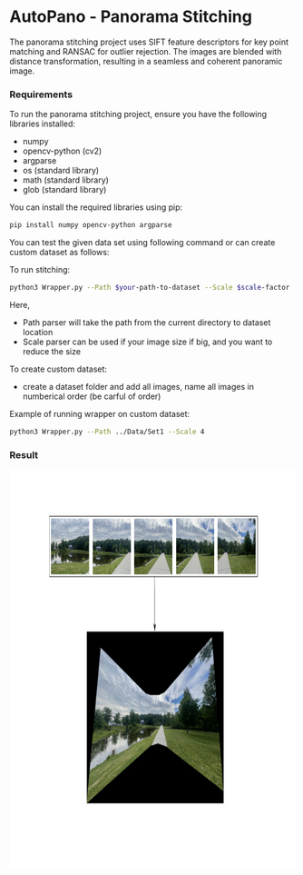 # AutoPano - Panorama Stitching    
The panorama stitching project uses SIFT feature descriptors for key point matching and RANSAC for outlier rejection. The images are blended with distance transformation, resulting in a seamless and coherent panoramic image.     

### Requirements

To run the panorama stitching project, ensure you have the following libraries installed:

- numpy
- opencv-python (cv2)
- argparse
- os (standard library)
- math (standard library)
- glob (standard library)

You can install the required libraries using pip:

```bash
pip install numpy opencv-python argparse
```

You can test the given data set using following command or can create custom dataset as follows:    

To run stitching:    

```bash
python3 Wrapper.py --Path $your-path-to-dataset --Scale $scale-factor
```

Here, 
- Path parser will take the path from the current directory to dataset location    
- Scale parser can be used if your image size if big, and you want to reduce the size

To create custom dataset:    
- create a dataset folder and add all images, name all images in numberical order (be carful of order)    

Example of running wrapper on custom dataset:    
```bash
python3 Wrapper.py --Path ../Data/Set1 --Scale 4
```

### Result    
<code><img height="700" width="900" src="https://github.com/devsonni/AutoPano/blob/main/Phase1/Data/results/Panorama1.png"></code>

